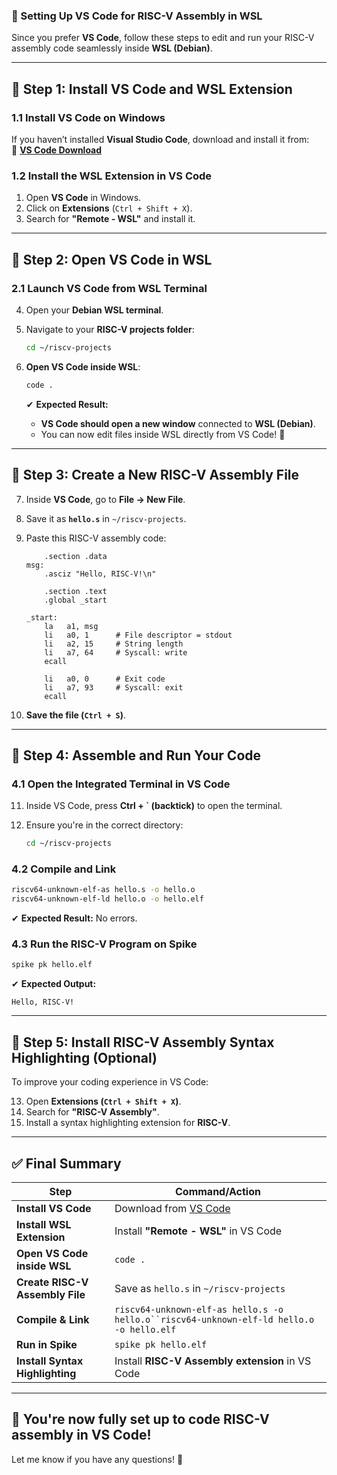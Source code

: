 ### **🚀 Setting Up VS Code for RISC-V Assembly in WSL**

Since you prefer **VS Code**, follow these steps to edit and run your RISC-V assembly code seamlessly inside **WSL (Debian)**.

---

## **📌 Step 1: Install VS Code and WSL Extension**

### **1.1 Install VS Code on Windows**

If you haven’t installed **Visual Studio Code**, download and install it from:  
🔗 **[VS Code Download](https://code.visualstudio.com/Download)**

### **1.2 Install the WSL Extension in VS Code**

1. Open **VS Code** in Windows.
2. Click on **Extensions** (`Ctrl + Shift + X`).
3. Search for **"Remote - WSL"** and install it.

---

## **📌 Step 2: Open VS Code in WSL**

### **2.1 Launch VS Code from WSL Terminal**

4. Open your **Debian WSL terminal**.
5. Navigate to your **RISC-V projects folder**:
    
    ```bash
    cd ~/riscv-projects
    ```
    
6. **Open VS Code inside WSL**:
    
    ```bash
    code .
    ```
    
    ✔ **Expected Result:**
    - **VS Code should open a new window** connected to **WSL (Debian)**.
    - You can now edit files inside WSL directly from VS Code! 🎉

---

## **📌 Step 3: Create a New RISC-V Assembly File**

7. Inside **VS Code**, go to **File → New File**.
8. Save it as **`hello.s`** in `~/riscv-projects`.
9. Paste this RISC-V assembly code:
    
    ```assembly
        .section .data
    msg:
        .asciz "Hello, RISC-V!\n"
    
        .section .text
        .global _start
    
    _start:
        la   a1, msg
        li   a0, 1      # File descriptor = stdout
        li   a2, 15     # String length
        li   a7, 64     # Syscall: write
        ecall
    
        li   a0, 0      # Exit code
        li   a7, 93     # Syscall: exit
        ecall
    ```
    
10. **Save the file (`Ctrl + S`)**.

---

## **📌 Step 4: Assemble and Run Your Code**

### **4.1 Open the Integrated Terminal in VS Code**

11. Inside VS Code, press **Ctrl + ` (backtick)** to open the terminal.
12. Ensure you're in the correct directory:
    
    ```bash
    cd ~/riscv-projects
    ```
    

### **4.2 Compile and Link**

```bash
riscv64-unknown-elf-as hello.s -o hello.o
riscv64-unknown-elf-ld hello.o -o hello.elf
```

✔ **Expected Result:** No errors.

### **4.3 Run the RISC-V Program on Spike**

```bash
spike pk hello.elf
```

✔ **Expected Output:**

```
Hello, RISC-V!
```

---

## **📌 Step 5: Install RISC-V Assembly Syntax Highlighting (Optional)**

To improve your coding experience in VS Code:

13. Open **Extensions (`Ctrl + Shift + X`)**.
14. Search for **"RISC-V Assembly"**.
15. Install a syntax highlighting extension for **RISC-V**.

---

## **✅ Final Summary**

|**Step**|**Command/Action**|
|---|---|
|**Install VS Code**|Download from [VS Code](https://code.visualstudio.com/Download)|
|**Install WSL Extension**|Install **"Remote - WSL"** in VS Code|
|**Open VS Code inside WSL**|`code .`|
|**Create RISC-V Assembly File**|Save as `hello.s` in `~/riscv-projects`|
|**Compile & Link**|`riscv64-unknown-elf-as hello.s -o hello.o``riscv64-unknown-elf-ld hello.o -o hello.elf`|
|**Run in Spike**|`spike pk hello.elf`|
|**Install Syntax Highlighting**|Install **RISC-V Assembly extension** in VS Code|

---

## 🎉 **You're now fully set up to code RISC-V assembly in VS Code!**

Let me know if you have any questions! 🚀